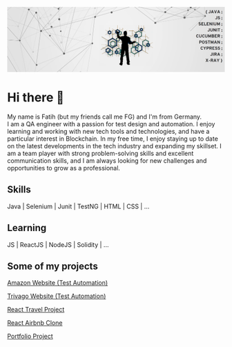 

![](https://github.com/fgulen/Proje/blob/fatih/images/fg.png)

# Hi there 👋
My name is Fatih (but my friends call me FG) and I'm from Germany. <br>I am a QA engineer with a passion for test design and automation. I enjoy learning and working with new tech tools and technologies, and have a particular interest in Blockchain. In my free time, I enjoy staying up to date on the latest developments in the tech industry and expanding my skillset. I am a team player with strong problem-solving skills and excellent communication skills, and I am always looking for new challenges and opportunities to grow as a professional.


## Skills

 Java | Selenium | Junit | TestNG | HTML | CSS | ...


## Learning

JS | ReactJS | NodeJS | Solidity | ...


## Some of my projects 

[Amazon Website (Test Automation)](https://github.com/fgulen/amazon-automation)

[Trivago Website (Test Automation)](https://github.com/fgulen/Trivago-room5-automation)

[React Travel Project](https://fgulen-my-travel-journey.vercel.app/)

[React Airbnb Clone](https://fgulen-airbnb-clone-react-js.vercel.app/)

[Portfolio Project](https://fgulen.github.io/Proje/)
